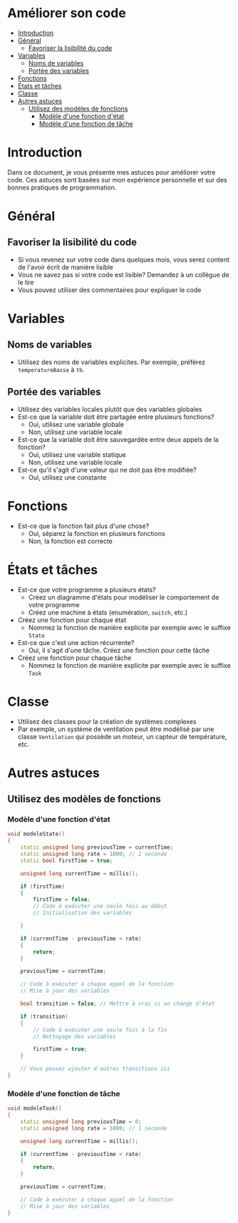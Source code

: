 # Améliorer son code <!-- omit in toc -->

- [Introduction](#introduction)
- [Général](#général)
  - [Favoriser la lisibilité du code](#favoriser-la-lisibilité-du-code)
- [Variables](#variables)
  - [Noms de variables](#noms-de-variables)
  - [Portée des variables](#portée-des-variables)
- [Fonctions](#fonctions)
- [États et tâches](#états-et-tâches)
- [Classe](#classe)
- [Autres astuces](#autres-astuces)
  - [Utilisez des modèles de fonctions](#utilisez-des-modèles-de-fonctions)
    - [Modèle d'une fonction d'état](#modèle-dune-fonction-détat)
    - [Modèle d'une fonction de tâche](#modèle-dune-fonction-de-tâche)


# Introduction
Dans ce document, je vous présente mes astuces pour améliorer votre code. Ces astuces sont basées sur mon expérience personnelle et sur des bonnes pratiques de programmation.

# Général
## Favoriser la lisibilité du code
- Si vous revenez sur votre code dans quelques mois, vous serez content de l'avoir écrit de manière lisible
- Vous ne savez pas si votre code est lisible? Demandez à un collègue de le lire
- Vous pouvez utiliser des commentaires pour expliquer le code

# Variables
## Noms de variables
- Utilisez des noms de variables explicites. Par exemple, préférez `temperatureBasse` à `tb`.

## Portée des variables
- Utilisez des variables locales plutôt que des variables globales
- Est-ce que la variable doit être partagée entre plusieurs fonctions?
  - Oui, utilisez une variable globale
  - Non, utilisez une variable locale
- Est-ce que la variable doit être sauvegardée entre deux appels de la fonction?
  - Oui, utilisez une variable statique
  - Non, utilisez une variable locale
- Est-ce qu'il s'agit d'une valeur qui ne doit pas être modifiée?
  - Oui, utilisez une constante

# Fonctions
- Est-ce que la fonction fait plus d'une chose?
  - Oui, séparez la fonction en plusieurs fonctions
  - Non, la fonction est correcte

# États et tâches
- Est-ce que votre programme a plusieurs états?
  - Créez un diagramme d'états pour modéliser le comportement de votre programme
  - Créez une machine à états (enumération, `switch`, etc.)
- Créez une fonction pour chaque état
  - Nommez la fonction de manière explicite par exemple avec le suffixe `State`
- Est-ce que c'est une action récurrente?
  - Oui, il s'agit d'une tâche. Créez une fonction pour cette tâche
- Créez une fonction pour chaque tâche
  - Nommez la fonction de manière explicite par exemple avec le suffixe `Task`

# Classe
- Utilisez des classes pour la création de systèmes complexes
- Par exemple, un système de ventilation peut être modélisé par une classe `Ventilation` qui possède un moteur, un capteur de température, etc.

# Autres astuces
## Utilisez des modèles de fonctions
### Modèle d'une fonction d'état

```cpp
void modeleState()
{
    static unsigned long previousTime = currentTime;
    static unsigned long rate = 1000; // 1 seconde
    static bool firstTime = true;

    unsigned long currentTime = millis();

    if (firstTime)
    {
        firstTime = false;
        // Code à exécuter une seule fois au début
        // Initialisation des variables

    }

    if (currentTime - previousTime < rate)
    {
        return;
    }

    previousTime = currentTime;

    // Code à exécuter à chaque appel de la fonction
    // Mise à jour des variables

    bool transition = false; // Mettre à vrai si on change d'état

    if (transition)
    {
        // Code à exécuter une seule fois à la fin
        // Nettoyage des variables

        firstTime = true;
    }

    // Vous pouvez ajouter d'autres transitions ici
}
```

### Modèle d'une fonction de tâche

```cpp
void modeleTask()
{
    static unsigned long previousTime = 0;
    static unsigned long rate = 1000; // 1 seconde

    unsigned long currentTime = millis();

    if (currentTime - previousTime < rate)
    {
        return;
    }

    previousTime = currentTime;

    // Code à exécuter à chaque appel de la fonction
    // Mise à jour des variables
}
```

